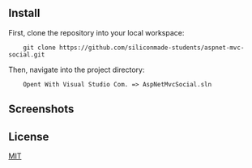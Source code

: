 
## Install
First, clone the repository into your local workspace:
```
    git clone https://github.com/siliconmade-students/aspnet-mvc-social.git
```

Then, navigate into the project directory:
```
    Opent With Visual Studio Com. => AspNetMvcSocial.sln
```

## Screenshots



## License
[MIT](https://choosealicense.com/licenses/mit/)
